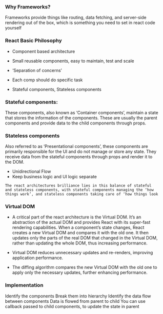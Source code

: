 
### Why Frameworks?
Frameworks provide things like routing, data fetching, and server-side rendering out of the box, which is something you need to set in react code yourself


### React Basic Philosophy
* Component based architecture

* Small reusable components, easy to maintain, test and scale

* ‘Separation of concerns’

* Each comp should do specific task

* Stateful components, Stateless components

### Stateful components: 
These components, also known as ‘Container components’, maintain a state that stores the information of the components. These are usually the parent components and provide data to the child components through props.

### Stateless components
Also referred to as ‘Presentational components’, these components are primarily responsible for the UI and do not manage or store any state. They receive data from the stateful components through props and render it to the DOM.

* Unidirectional Flow
* Keep business logic and UI logic separate

```
The react architectures brilliance lies in this balance of stateful and stateless components, with stateful components managing the ‘how things work’, and stateless components taking care of ‘how things look

```


### Virtual DOM
* A critical part of the react architecture is the Virtual DOM. It’s an abstraction of the actual DOM and provides React with its super-fast rendering capabilities. When a component’s state changes, React creates a new Virtual DOM and compares it with the old one. It then updates only the parts of the real DOM that changed in the Virtual DOM, rather than updating the whole DOM, thus increasing performance.

* Virtual DOM reduces unnecessary updates and re-renders, improving application performance.

* The diffing algorithm compares the new Virtual DOM with the old one to apply only the necessary updates, further enhancing performance.

### Implementation

Identify the components
Break them into hierarchy
Identify the data flow between components
Data is flowed from parent to child
You can use callback passed to child components, to update the state in parent




